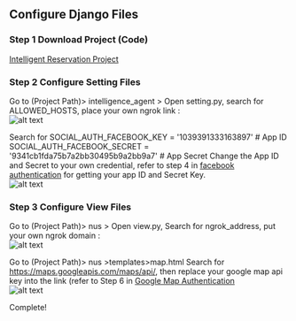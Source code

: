 
## Configure Django Files

### Step 1 Download Project (Code)
[Intelligent Reservation Project](https://github.com/KevinChngJY/IntelligentReservationSystem/tree/main/Intelligence_Reservation_Agent%20(Project-Code))

### Step 2 Configure Setting Files
Go to (Project Path)> intelligence_agent > Open setting.py,
search for ALLOWED_HOSTS, place your own ngrok link : <br>
![alt text](https://github.com/KevinChngJY/IntelligentReservationSystem/blob/main/Images/configure_django1.png) 

Search for 
SOCIAL_AUTH_FACEBOOK_KEY = '1039391333163897'        # App ID
SOCIAL_AUTH_FACEBOOK_SECRET = '9341cb1fda75b7a2bb30495b9a2bb9a7'  # App Secret
Change the App ID and Secret to your own credential, refer to step 4 in [facebook authentication](https://github.com/KevinChngJY/IntelligentReservationSystem/blob/main/Documents/facebook_authentication.md) for getting your app ID and Secret Key.<br>
![alt text](https://github.com/KevinChngJY/IntelligentReservationSystem/blob/main/Images/configure_django2.png) 

### Step 3 Configure View Files<br>
Go to (Project Path)> nus > Open view.py,
Search for ngrok_address, put your own ngrok domain :<br>
![alt text](https://github.com/KevinChngJY/IntelligentReservationSystem/blob/main/Images/configure_django3.png) 

Go to (Project Path)> nus >templates>map.html
Search for https://maps.googleapis.com/maps/api/, then replace your google map api key into the link (refer to Step 6 in [Google Map Authentication](https://github.com/KevinChngJY/IntelligentReservationSystem/blob/main/Documents/google_map_platform_authentication.md)<br>
![alt text](https://github.com/KevinChngJY/IntelligentReservationSystem/blob/main/Images/configure_django4.png) 


Complete!
